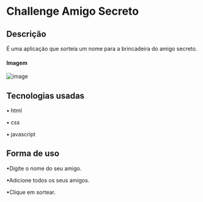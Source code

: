 # Challenge Amigo Secreto
## Descrição
É uma aplicação que sorteia um nome para a brincadeira do amigo secreto.

#### Imagem

![image](https://github.com/user-attachments/assets/abde8bbb-2eba-4133-b665-12d892c7a9ca)

## Tecnologias usadas
• html

• css

• javascript

## Forma de uso
•Digite o nome do seu amigo. 

•Adicione todos os seus amigos. 

•Clique em sortear.


